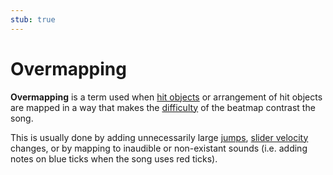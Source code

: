 ```yaml
---
stub: true
---
```


# Overmapping

**Overmapping** is a term used when [hit objects](/wiki/Hit_object) or arrangement of hit objects are mapped in a way that makes the [difficulty](/wiki/Beatmap/Difficulty) of the beatmap contrast the song.

This is usually done by adding unnecessarily large [jumps](/wiki/Beatmap/Pattern/Jump), [slider velocity](/wiki/Hit_object/Slider_velocity) changes, or by mapping to inaudible or non-existant sounds (i.e. adding notes on blue ticks when the song uses red ticks).
